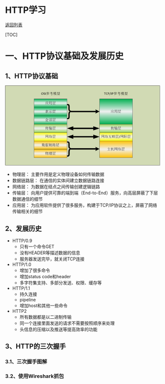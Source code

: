 # HTTP学习

[返回列表](https://github.com/EmonCodingFrontEnd/frontend-tutorial)

[TOC]

# 一、HTTP协议基础及发展历史

## 1、HTTP协议基础

![网络参考模型](https://github.com/EmonCodingFrontEnd/frontend-tutorial/blob/master/tutorials/HTTP/images/2017082601.png)

- 物理层： 主要作用是定义物理设备如何传输数据
- 数据链路层： 在通信的实体间建立数据链路连接
- 网络层： 为数据在结点之间传输创建逻辑链路
- 传输层： 向用户提供可靠的端到端（End-to-End）服务，向高层屏蔽了下层数据通信的细节
- 应用层： 为应用软件提供了很多服务，构建于TCP/IP协议之上，屏蔽了网络传输相关的细节

## 2、发展历史

- HTTP/0.9
  - 只有一个命令GET
  - 没有HEADER等描述数据的信息
  - 服务器发送完毕，就关闭TCP连接
- HTTP/1.0
  - 增加了很多命令
  - 增加status code和header
  - 多字符集支持、多部分发送、权限、缓存等
- HTTP/1.1
  - 持久连接
  - pipeline
  - 增加host和其他一些命令
- HTTP2
  - 所有数据都是以二进制传输
  - 同一个连接里面发送的请求不需要按照顺序来处理
  - 头信息的压缩以及推送等提高效率的功能

## 3、HTTP的三次握手

### 3.1、三次握手图解



### 3.2、使用Wireshark抓包

